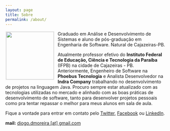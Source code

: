 ```yaml
---
layout: page
title: Sobre
permalink: /about/
---
```

<img src="https://avatars0.githubusercontent.com/u/808759?v=2&s=460" style="float:left; width: 150px; margin: 0px 10px 10px 0px; border: 2px solid #f5f5f5"/>
Graduado em Análise e Desenvolvimento de Sistemas e aluno de pós-graduação em Engenharia de Software. Natural de Cajazeiras-PB.

Atualmente professor efetivo do **Instituto Federal de Educação, Ciência e Tecnologia da Paraíba** (IFPB) na cidade de Cajazeiras - PB. Anteriormente, Engenheiro de Software na **Phoebus Tecnologia** e Analista Desenvolvedor na **Indra Company** trabalhando no desenvolvimento de projetos na linguagem Java. Procuro sempre estar atualizado com as tecnologias utilizadas no mercado e alinhado com as boas práticas de desenvolvimento de software, tanto para desenvolver projetos pessoais como pra tentar repassar o melhor para meus alunos em sala de aula.

Fique a vontade para entrar em contato pelo [Twitter](http://www.twitter.com/diogodmoreira), [Facebook](http://www.facebook/diogodmoreira) ou [LinkedIn](http://br.linkedin.com/in/diogodmoreira/).

**mail:** [diogo.dmoreira [at] gmail.com](mailto:diogo.dmoreira@gmail.com)